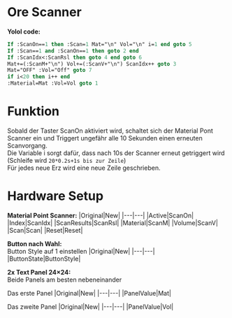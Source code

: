 # Ore Scanner
**Yolol code:**
```Pascal
If :ScanOn==1 then :Scan=1 Mat="\n" Vol="\n" i=1 end goto 5
If :Scan==1 and :ScanOn==1 then goto 2 end 
If :ScanIdx<:ScanRsl then goto 4 end goto 6
Mat+=(:ScanM+"\n") Vol+=(:ScanV+"\n") ScanIdx++ goto 3
Mat="OFF" :Vol="Off" goto 7
if i<20 then i++ end
:Material=Mat :Vol=Vol goto 1
```
# Funktion
Sobald der Taster ScanOn aktiviert wird, schaltet sich der Material Pont Scanner ein und Triggert ungefähr alle 10 Sekunden einen erneuten Scanvorgang.<br>
Die Variable i sorgt dafür, dass nach 10s der Scanner erneut getriggert wird (Schleife wird `20*0.2s+1s bis zur Zeile`)<br>
Für jedes neue Erz wird eine neue Zeile geschrieben.

# Hardware Setup
**Material Point Scanner:**
|Original|New|
|---|---|
|Active|ScanOn|
|Index|ScanIdx|
|ScanResults|ScanRsl|
|Material|ScanM|
|Volume|ScanV|
|Scan|Scan|
|Reset|Reset|

**Button nach Wahl:**<br>
Button Style auf 1 einstellen
|Original|New|
|---|---|
|ButtonState|ButtonStyle|

**2x Text Panel 24×24:**<br>
Beide Panels am besten nebeneinander<br>

Das erste Panel 
|Original|New|
|---|---|
|PanelValue|Mat|

Das zweite Panel
|Original|New|
|---|---|
|PanelValue|Vol|<br>
